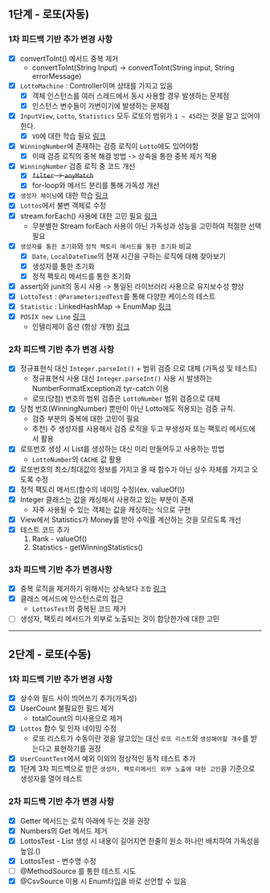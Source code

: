 ## 1단계 - 로또(자동)
### 1차 피드백 기반 추가 변경 사항
- [x] convertToInt() 메서드 중복 제거
    - convertToInt(String Input) -> convertToInt(String input, String errorMessage)
- [x] `LottoMachine` : Controller이며 상태를 가지고 있음
    - [x] 객체 인스턴스를 여러 스레드에서 동시 사용할 경우 발생하는 문제점
    - [x] 인스턴스 변수들이 가변이기에 발생하는 문제점
- [x] `InputView`, `Lotto`, `Statistics` 모두 로또의 범위가 `1 ~ 45`라는 것을 알고 있어야한다.
    - [x] `VO`에 대한 학습 필요 [링크](https://tecoble.techcourse.co.kr/post/2020-06-11-value-object/)
- [x] `WinningNumber`에 존재하는 검증 로직이 `Lotto`에도 있어야함
    - [x] 이때 검증 로직의 중복 해결 방법 -> 상속을 통한 중복 제거 적용
- [x] `WinningNumber` 검증 로직 중 코드 개선
    - [x] <s>`filter` -> `anyMatch`</s>
    - [x] for-loop와 메서드 분리를 통해 가독성 개선
- [x] `생성자 체이닝`에 대한 학습 [링크](https://www.baeldung.com/java-chain-constructors)
- [x] `Lottos`에서 불변 객체로 수정
- [x] stream.forEach() 사용에 대한 고민 필요 [링크](https://homoefficio.github.io/2016/06/26/for-loop-%EB%A5%BC-Stream-forEach-%EB%A1%9C-%EB%B0%94%EA%BE%B8%EC%A7%80-%EB%A7%90%EC%95%84%EC%95%BC-%ED%95%A0-3%EA%B0%80%EC%A7%80-%EC%9D%B4%EC%9C%A0/)
    - 무분별한 Stream forEach 사용이 아닌 가독성과 성능을 고민하여 적절한 선택 필요
- [x] `생성자를 통한 초기화`와 `정적 팩토리 메서드를 통한 초기화` 비교
    - [x] `Date`, `LocalDateTime`의 현재 시간을 구하는 로직에 대해 찾아보기
    - [x] 생성자를 통한 초기화
    - [x] 정적 팩토리 메서드를 통한 초기화
- [x] assertj와 junit의 동시 사용 -> 통일된 라이브러리 사용으로 유지보수성 향상
- [x] `LottoTest` : `@ParameterizedTest`를 통해 다양한 케이스의 테스트
- [x] `Statistic` : LinkedHashMap -> EnumMap [링크](https://www.baeldung.com/java-enum-map)
- [x] `POSIX new Line` [링크](https://blog.coderifleman.com/2015/04/04/text-files-end-with-a-newline/)
    - 인텔리제이 옵션 (항상 개행) [링크](https://velog.io/@d-h-k/intellij-%ED%8C%8C%EC%9D%BC%EB%81%9D%EC%97%90-%EA%B0%9C%ED%96%89%EC%9D%84-%EC%9E%90%EB%8F%99%EC%9C%BC%EB%A1%9C-%EC%B6%94%EA%B0%80%ED%95%98%EB%8A%94-%EB%B0%A9%EB%B2%95)

### 2차 피드백 기반 추가 변경 사항
- [x] 정규표현식 대신 `Integer.parseInt()` + 범위 검증 으로 대체 (가독성 및 테스트)
    - 정규표현식 사용 대신 `Integer.parseInt()` 사용 시 발생하는 NumberFormatException과 tyr-catch 이용
    - 로또(당첨) 번호의 범위 검증은 `LottoNumber` 범위 검증으로 대체
- [x] 당첨 번호(WinningNumber) 뿐만이 아닌 Lotto에도 적용되는 검증 규칙.
    - 검증 부분의 중복에 대한 고민이 필요
    - 추천) 주 생성자를 사용해서 검증 로직을 두고 부생성자 또는 팩토리 메서드에서 활용
- [x] 로또번호 생성 시 List를 생성하는 대신 미리 만들어두고 사용하는 방법
    - `LottoNumber`의 `CACHE` 값 활용
- [x] 로또번호의 최소/최대값의 정보를 가지고 올 때 함수가 아닌 상수 자체를 가지고 오도록 수정
- [x] 정적 팩토리 메서드(함수의 네이밍 수정)(ex. valueOf())
- [x] Integer 클래스는 값을 캐싱해서 사용하고 있는 부분이 존재
    - 자주 사용될 수 있는 객체는 값을 캐싱하는 식으로 구현
- [x] View에서 Statistics가 Money를 받아 수익률 계산하는 것을 모르도록 개선
- [x] 테스트 코드 추가
    1. Rank - valueOf()
    2. Statistics - getWinningStatistics()

### 3차 피드백 기반 추가 변경사항
- [x] 중복 로직을 제거하기 위해서는 상속보다 `조합` [링크](https://tecoble.techcourse.co.kr/post/2020-05-18-inheritance-vs-composition/)
- [x] 클래스 메서드에 인스턴스로의 접근
    - `LottosTest`의 중복된 코드 제거
- [ ] 생성자, 팩토리 메서드가 외부로 노출되는 것이 합당한가에 대한 고민

---
## 2단계 - 로또(수동)
### 1차 피드백 기반 추가 변경 사항
- [x] 상수와 필드 사이 띄어쓰기 추가(가독성)
- [x] UserCount 불필요한 필드 제거 
  - totalCount의 미사용으로 제거
- [x] `Lottos` 함수 및 인자 네이밍 수정
  - 로또 리스트가 수동이란 것을 알고있는 대신 `로또 리스트`와 `생성해야할 개수`를 받는다고 표현하기를 권장
- [x] `UserCountTest`에서 예외 이외의 정상적인 동작 테스트 추가
- [x] 1단계 3차 피드백으로 받은 `생성자, 팩토리메서드 외부 노출에 대한 고민`을 기준으로 생성자를 열어 테스트

### 2차 피드백 기반 추가 변경 사항
- [x] Getter 메서드는 로직 아래에 두는 것을 권장
- [x] Numbers의 Get 메서드 제거 
- [x] LottosTest - List 생성 시 내용이 길어지면 한줄의 원소 하나만 배치하여 가독성을 높임.()
- [x] LottosTest - 변수명 수정 
- [ ] @MethodSource 를 통한 테스트 시도 
- [x] @CsvSource 이용 시 Enum타입을 바로 선언할 수 있음 
